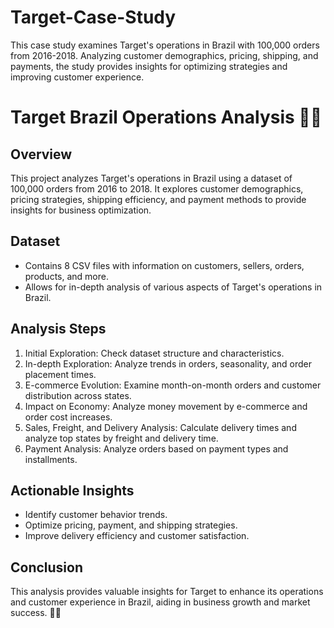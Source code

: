 # Target-Case-Study
This case study examines Target's operations in Brazil with 100,000 orders from 2016-2018. Analyzing customer demographics, pricing, shipping, and payments, the study provides insights for optimizing strategies and improving customer experience.


# Target Brazil Operations Analysis 🚀🎯

## Overview
This project analyzes Target's operations in Brazil using a dataset of 100,000 orders from 2016 to 2018. It explores customer demographics, pricing strategies, shipping efficiency, and payment methods to provide insights for business optimization.

## Dataset
- Contains 8 CSV files with information on customers, sellers, orders, products, and more.
- Allows for in-depth analysis of various aspects of Target's operations in Brazil.

## Analysis Steps
1. Initial Exploration: Check dataset structure and characteristics.
2. In-depth Exploration: Analyze trends in orders, seasonality, and order placement times.
3. E-commerce Evolution: Examine month-on-month orders and customer distribution across states.
4. Impact on Economy: Analyze money movement by e-commerce and order cost increases.
5. Sales, Freight, and Delivery Analysis: Calculate delivery times and analyze top states by freight and delivery time.
6. Payment Analysis: Analyze orders based on payment types and installments.

## Actionable Insights
- Identify customer behavior trends.
- Optimize pricing, payment, and shipping strategies.
- Improve delivery efficiency and customer satisfaction.

## Conclusion
This analysis provides valuable insights for Target to enhance its operations and customer experience in Brazil, aiding in business growth and market success. 🎯🚀
